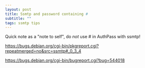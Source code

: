 ```yaml
---
layout: post
title: Ssmtp and password containing #
subtitle: ""
tags: ssmtp tips
---
```


Quick note as a "note to self", do *not* use # in AuthPass with ssmtp!


https://bugs.debian.org/cgi-bin/pkgreport.cgi?repeatmerged=no&src=ssmtp#_0_3_4

https://bugs.debian.org/cgi-bin/bugreport.cgi?bug=544018
